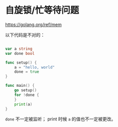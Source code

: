 # 自旋锁/忙等待问题
https://golang.org/ref/mem

以下代码是不对的：
```go

var a string
var done bool

func setup() {
	a = "hello, world"
	done = true
}

func main() {
	go setup()
	for !done {
	}
	print(a)
}

```

`done` 不一定被监听； print 时候 `a` 的值也不一定被更改。

